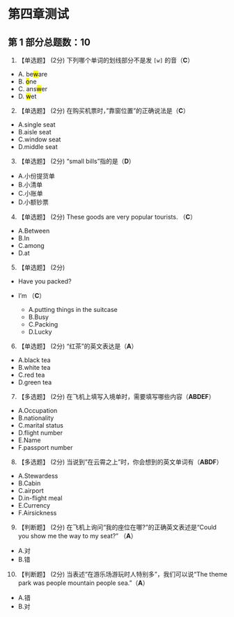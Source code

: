 # 第四章测试

## 第 1 部分总题数：10
1. 【单选题】 (2分)
下列哪个单词的划线部分不是发 `[w]` 的音（**C**）

- A. be<mark>w</mark>are
- B. <mark>o</mark>ne
- C. ans<mark>w</mark>er
- D. <mark>w</mark>et

2. 【单选题】 (2分)
在购买机票时，”靠窗位置”的正确说法是（**C**）

- A.single seat
- B.aisle seat
- C.window seat
- D.middle seat

3. 【单选题】 (2分)
“small bills”指的是（**D**）

- A.小份提货单
- B.小清单
- C.小账单
- D.小额钞票

4. 【单选题】 (2分)
These goods are very popular tourists. （**C**）

- A.Between
- B.In
- C.among
- D.at

5. 【单选题】 (2分)
- Have you packed?
- I’m （**C**）

  - A.putting things in the suitcase
  - B.Busy
  - C.Packing
  - D.Lucky

6. 【单选题】 (2分)
“红茶”的英文表达是（**A**）

- A.black tea
- B.white tea
- C.red tea
- D.green tea

7. 【多选题】 (2分)
在飞机上填写入境单时，需要填写哪些内容（**ABDEF**）

- A.Occupation
- B.nationality
- C.marital status
- D.flight number
- E.Name
- F.passport number

8. 【多选题】 (2分)
当说到”在云霄之上”时，你会想到的英文单词有（**ABDF**）

- A.Stewardess
- B.Cabin
- C.airport
- D.in-flight meal
- E.Currency
- F.Airsickness

9. 【判断题】 (2分)
在飞机上询问“我的座位在哪?”的正确英文表述是“Could you show me the way to my seat?” （**A**）

- A.对
- B.错

10. 【判断题】 (2分)
当表述“在游乐场游玩时人特别多”，我们可以说“The theme park was people mountain people sea.”（**A**）

- A.错
- B.对